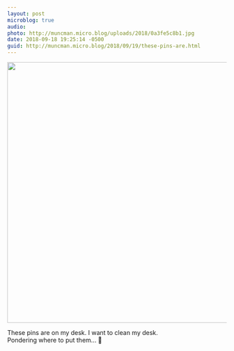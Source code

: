 ```yaml
---
layout: post
microblog: true
audio: 
photo: http://muncman.micro.blog/uploads/2018/0a3fe5c8b1.jpg
date: 2018-09-18 19:25:14 -0500
guid: http://muncman.micro.blog/2018/09/19/these-pins-are.html
---
```

<a href="http://muncman.micro.blog/uploads/2018/0a3fe5c8b1.jpg"><img src="http://muncman.micro.blog/uploads/2018/0a3fe5c8b1.jpg" width="599" height="600" style="height: auto;" class="sunlit_image" /></a>

These pins are on my desk. I want to clean my desk. <br />Pondering where to put them... 🤔 

